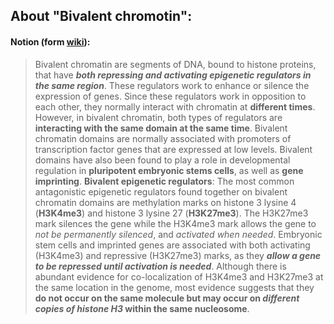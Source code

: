 ## About "Bivalent chromotin":
#### Notion (form [wiki](https://en.wikipedia.org/wiki/Bivalent_chromatin)):
> Bivalent chromatin are segments of DNA, bound to histone proteins, that have _**both repressing and activating epigenetic regulators in the same region**_. These regulators work to enhance or silence the expression of genes. Since these regulators work in opposition to each other, they normally interact with chromatin at **different times**. However, in bivalent chromatin, both types of regulators are **interacting with the same domain at the same time**. Bivalent chromatin domains are normally associated with promoters of transcription factor genes that are expressed at low levels. Bivalent domains have also been found to play a role in developmental regulation in **pluripotent embryonic stems cells**, as well as **gene imprinting**.
> **Bivalent epigenetic regulators**:  The most common antagonistic epigenetic regulators found together on bivalent chromatin domains are methylation marks on histone 3 lysine 4 (**H3K4me3**) and histone 3 lysine 27 (**H3K27me3**). The H3K27me3 mark silences the gene while the H3K4me3 mark allows the gene to _not be permanently silenced_, and _activated when needed_. Embryonic stem cells and imprinted genes are associated with both activating (H3K4me3) and repressive (H3K27me3) marks, as they _**allow a gene to be repressed until activation is needed**_. Although there is abundant evidence for co-localization of H3K4me3 and H3K27me3 at the same location in the genome, most evidence suggests that they **do not occur on the same molecule but may occur on _different copies of histone H3_ within the same nucleosome**.

